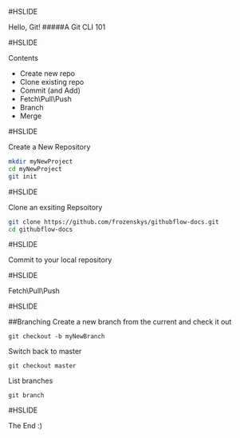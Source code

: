 #HSLIDE

Hello, Git!
#####A Git CLI 101

#HSLIDE

Contents

- Create new repo 
- Clone existing repo 
- Commit (and Add) 
- Fetch\Pull\Push 
- Branch 
- Merge 

#HSLIDE

Create a New Repository

```bash
mkdir myNewProject
cd myNewProject
git init
```

#HSLIDE

Clone an exsiting Repsoitory

```bash
git clone https://github.com/frozenskys/githubflow-docs.git
cd githubflow-docs
```

#HSLIDE

Commit to your local repository

#HSLIDE

Fetch\Pull\Push

#HSLIDE

##Branching
Create a new branch from the current and check it out 

```
git checkout -b myNewBranch
```

Switch back to master

```
git checkout master
```

List branches

```
git branch
```

#HSLIDE

The End :)